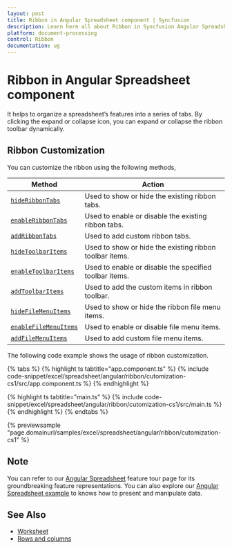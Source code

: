 ```yaml
---
layout: post
title: Ribbon in Angular Spreadsheet component | Syncfusion
description: Learn here all about Ribbon in Syncfusion Angular Spreadsheet component of Syncfusion Essential JS 2 and more.
platform: document-processing
control: Ribbon 
documentation: ug
---
```


# Ribbon in Angular Spreadsheet component

It helps to organize a spreadsheet’s features into a series of tabs. By clicking the expand or collapse icon, you can expand or collapse the ribbon toolbar dynamically.

## Ribbon Customization

You can customize the ribbon using the following methods,

| Method | Action |
|-------|---------|
| [`hideRibbonTabs`](https://ej2.syncfusion.com/angular/documentation/api/spreadsheet/#hideribbontabs) | Used to show or hide the existing ribbon tabs. |
| [`enableRibbonTabs`](https://ej2.syncfusion.com/angular/documentation/api/spreadsheet/#enableribbontabs) | Used to enable or disable the existing ribbon tabs. |
| [`addRibbonTabs`](https://ej2.syncfusion.com/angular/documentation/api/spreadsheet/#addribbontabs) | Used to add custom ribbon tabs. |
| [`hideToolbarItems`](https://ej2.syncfusion.com/angular/documentation/api/spreadsheet/#hidetoolbaritems) | Used to show or hide the existing ribbon toolbar items. |
| [`enableToolbarItems`](https://ej2.syncfusion.com/angular/documentation/api/spreadsheet/#enabletoolbaritems) | Used to enable or disable the specified toolbar items. |
| [`addToolbarItems`](https://ej2.syncfusion.com/angular/documentation/api/spreadsheet/#addtoolbaritems) | Used to add the custom items in ribbon toolbar. |
| [`hideFileMenuItems`](https://ej2.syncfusion.com/angular/documentation/api/spreadsheet/#hidefilemenuitems) | Used to show or hide the ribbon file menu items. |
| [`enableFileMenuItems`](https://ej2.syncfusion.com/angular/documentation/api/spreadsheet/#enablefilemenuitems) | Used to enable or disable file menu items. |
| [`addFileMenuItems`](https://ej2.syncfusion.com/angular/documentation/api/spreadsheet/#addfilemenuitems) | Used to add custom file menu items. |

The following code example shows the usage of ribbon customization.

{% tabs %}
{% highlight ts tabtitle="app.component.ts" %}
{% include code-snippet/excel/spreadsheet/angular/ribbon/cutomization-cs1/src/app.component.ts %}
{% endhighlight %}

{% highlight ts tabtitle="main.ts" %}
{% include code-snippet/excel/spreadsheet/angular/ribbon/cutomization-cs1/src/main.ts %}
{% endhighlight %}
{% endtabs %}
  
{% previewsample "page.domainurl/samples/excel/spreadsheet/angular/ribbon/cutomization-cs1" %}

## Note

You can refer to our [Angular Spreadsheet](https://www.syncfusion.com/spreadsheet-editor-sdk/angular-spreadsheet-editor) feature tour page for its groundbreaking feature representations. You can also explore our [Angular Spreadsheet example](https://document.syncfusion.com/demos/spreadsheet-editor/angular/#/material3/spreadsheet/default) to knows how to present and manipulate data.

## See Also

* [Worksheet](./worksheet)
* [Rows and columns](./rows-and-columns)
